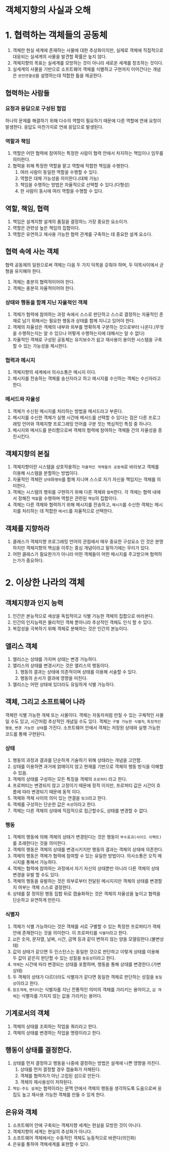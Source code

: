 # 객체지향의 사실과 오해

# 1. 협력하는 객체들의 공동체
1. 객체란 현실 세계에 존재하는 사물에 대한 추상화이지만, 실제로 객체에 직접적으로 대응되는 실세계의 사물을 발견할 확률은 높지 않다.
2. 객체지향의 목표는 실세계를 모방하는 것이 아니라 세로운 세계를 창조하는 것이다.
3. 실세계의 사물을 기반으로 소프트웨어 객체를 식별하고 구현까지 이어간다는 개념은 `완전연결성`을 설명하는데 적합한 틀을 제공한다.
## 협력하는 사람들
### 요청과 응답으로 구성된 협업
하나의 문제를 해결하기 위해 다수의 역할이 필요하기 때문에 다른 역할에 연쇄 요청이 발생한다. 응답도 마찬가지로 연쇄 응답으로 발생된다.
### 역할과 책임
1. 역할은 어떤 협력에 참여하는 특정한 사람이 협력 안에서 차지하는 책임이나 임무를 의미한다.
2. 협력을 위해 특정한 역할을 맡고 역할에 적합한 책임을 수행한다.
   1. 여러 사람이 동일한 역할을 수행할 수 있다.
   2. 역할은 대체 가능성을 의미한다.(대체 가능)
   3. 책임을 수행하는 방법은 자율적으로 선택할 수 있다.(다형성)
   4. 한 사람이 동시에 여러 역할을 수행할 수 있다.
## 역할, 책임, 협력
1. 책임은 설계지향 설계의 품질을 결정하느 가장 중요한 요소이가.
2. 역할은 관련성 높은 책임의 집합이다.
3. 역할은 유연하고 재사용 가능한 협력 관계를 구축하는 데 중요한 설계 요소다.
## 협력 속에 사는 객체
협력 공동체의 일원으로써 객체는 다음 두 가지 덕목을 갖춰야 하며, 두 덕목사이에서 균형을 유지해야 한다.
1. 객체는 충분히 협력적이어야 한다.
2. 객체는 충분히 자율적이어야 한다.
### 상태와 행동을 함께 지닌 자율적인 객체
1. 객체가 협력에 참여하는 과정 속에서 스스로 판단하고 스스로 결정하는 자율적인 존재로 남기 위해서는 필요한 행동과 상태를 함께 지니고 있어야 한다.
2. 객체의 자율성은 객체의 내부와 외부를 명확하게 구분하는 것으로부터 나온다.(무엇을 수행하는지는 알 수 있으나 어떻게 수행하는지에 대해서는 알 수 없다)
3. 자율적인 객체로 구성된 공동체는 유지보수가 쉽고 재사용이 용이한 시스템을 구축할 수 있는 가능성을 제시한다.
### 협력과 메시지
1. 객체지향의 세계에서 의사소통은 메시지 이다.
2. 메시지를 전송하는 객체를 송신자라고 하고 메시지를 수신하는 객체는 수신자라고 한다.
### 메서드와 자율성
1. 객체가 수신된 메시지를 처리하는 방법을 메서드라고 부른다.
2. 메시지를 수신한 객체가 실행 시간에 메서드를 선택할 수 있다는 점은 다른 프로그래밍 언어와 객체지향 프로그래밍 언어를 구분 짓는 핵심적인 특징 중 하나다.
3. 메시지와 메서드를 분리함으로써 객체의 협력에 참여하는 객체들 간의 자율성을 증진시킨다.
## 객체지향의 본질
1. 객체지향이란 시스템을 상호작용하는 `자율적인 객체들의 공동체`로 바라보고 객체를 이용해 시스템을 분할하는 방법이다.
2. 자율적인 객체란 `상태`와`행위`를 함께 지니며 스스로 자기 자신을 책임지는 객체를 의미한다.
3. 객체는 시스템의 행위를 구현하기 위해 다른 객체와 `협력`한다. 각 객체는 협력 내에서 정해진 `역할`을 수행하며 역할은 관련된 `책임`의 집합이다.
4. 객체는 다른 객체와 협력하기 위해 메시지를 전송하고, `메시지`를 수신한 객체는 메시지를 처리하는 데 적합한 `메서드`를 자율적으로 선택한다.
## 객체를 지향하라
1. 클래스가 객체지향 프로그래밍 언어의 관점에서 매우 중요한 구성요소 인 것은 분명하지만 객체지향의 핵심을 이루는 중심 개념이라고 말하기에는 무리가 있다.
2. 어떤 클래스가 필요한가가 아니라 어떤 객체들이 어떤 메시지를 주고받으며 협력하는가가 중요하다.

# 2. 이상한 나라의 객체
## 객체지향과 인지 능력
1. 인간은 본능적으로 세상을 독립적이고 식별 가능한 객체의 집합으로 바라본다.
2. 인간의 인지능력은 물리적인 객체 뿐아니라 추상적인 객체도 인식 할 수 있다.
3. 복잡성을 극복하기 위해 객체로 분해하는 것은 인간의 본능이다.
## 앨리스 객체
1. 앨리스는 상태를 가지며 상태는 변경 가능하다.
2. 앨리스의 상태를 변경시키는 것은 앨리스의 행동이다.
   1. 행동의 결과는 상태에 의존적이며 상태를 이용해 서술할 수 있다.
   2. 행동의 순서가 결과에 영향을 미친다.
3. 앨리스는 어떤 상태에 있더라도 유일하게 식별 가능하다.
## 객체, 그리고 소프트웨어 나라
객체란 식별 가능한 개체 또는 사물이다. 객체는 자동차처럼 만질 수 있는 구체적인 사물일 수도 있고, 시간처럼 추상적인 개념일 수도 있다.
객체는 `구별 가능한 식별자`, `특징적인 행동`, `변경 가능한 상태`를 가진다. 소프트웨어 안에서 객체는 저장된 상태와 실행 가능한 코드를 통해 구현된다.
### 상태
1. 행동의 과정과 결과를 단순하게 기술하기 위해 상태라는 개념을 고안함.
2. 상태를 이용하면 과거에 얽매이지 않고 현재를 기반으로 객체의 행동 방식을 이해할 수 있음.
3. 객체의 상태를 구성하는 모든 특징을 객체의 `프로퍼티` 라고 한다.
4. 프로퍼티는 변경되지 않고 고정이기 때문에 정적 이지만, 프로퍼티 값은 시간이 흐름에 따라 변경되기 때문에 동적 이다.
5. 객체와 객체 사이의 의미 있는 연결을 `링크`라고 한다.
6. 객체를 구성하는 단순한 값은 `속성`이라고 한다.
7. 객체는 다른 객체의 상태에 직접적으로 접근할수도, 상태를 변경할 수 없다.
### 행동
1. 객체의 행동에 의해 객체의 상태가 변경된다는 것은 행동이 `부수효과(사이드 이펙트)`를 초래한다는 것을 의미한다.
2. 객체의 행동은 객체의 상태를 변경시키지만 행동의 결과는 객체의 상태에 의존한다.
3. 객체의 행동은 객체가 협력에 참여할 수 있는 유일한 방법이다. 의사소통은 오직 메시지를 통해서 가능하다.
4. 객체는 협력에 참여하는 과정에서 자기 자신의 상태뿐만 아니라 다른 객체의 상태 변경을 유발 할 수도 있다.
5. 객체의 행동을 유발하는 것은 외부로부터 전달된 메시지지만 객체의 상태를 변경할지 여부는 객체 스스로 결정한다.
6. 상태를 잘 정의된 행동 집합 뒤로 캡슐화하는 것은 객체의 자율성을 높이고 협력을 단순하고 유연하게 만든다.
### 식별자
1. 객체가 식별 가능하다는 것은 객체를 서로 구별할 수 있는 특정한 프로퍼티가 객체 안에 존재한다는 것을 의미한다. 이 프로퍼티를 `식별자`라고 한다.
2. `값`은 숫자, 문자열, 날짜, 시간, 금액 등과 같이 변하지 않는 양을 모델링한다.(불변상태)
3. 값의 상태가 같으면 두 인스턴스는 동일한 것으로 판단하고 이렇게 상태를 이용해 두 값이 같은지 판단할 수 있는 성질을 `동등성`이라고 한다.
4. `객체`는 시간에 따라 변경되는 상태를 포함하며, 행동을 통해 상태를 변경한다.(가변상태)
5. 두 객체의 상태가 다르더라도 식별자가 같다면 동일한 객체로 판단하는 성질을 `동일성`이라고 한다.
6. `참조객체`, `엔티티`는 식별자를 지닌 전통적인 의미의 객체를 가리키는 용어이고, `값 객체`는 식별자를 가지지 않는 값을 가리키는 용어다.
## 기계로서의 객체
1. 객체의 상태를 조회하는 작업을 쿼리라고 한다.
2. 객체의 상태를 변경하는 작업을 명령이라고 한다.
## 행동이 상태를 결정한다.
1. 상태를 먼저 결정하고 행동을 나중에 결정하는 방법은 설계에 나쁜 영향을 끼친다.
   1. 상태를 먼저 결정할 경우 캡슐화가 저해된다.
   2. 객체를 협력자가 아닌 고립된 섬으로 만든다.
   3. 객체의 재사용성이 저하된다.
2. `책임-주도 설계`는 협력이라는 문맥 안에서 객체의 행동을 생각하도록 도움으로써 응집도 높고 재사용 가능한 객체를 만들 수 있게 한다.
## 은유와 객체
1. 소프트웨어 안에 구축되는 객체지향 세계는 현실을 모방한 것이 아니다.
2. 객체지향의 세계는 현실의 추상화가 아니다.
3. 소프트웨어 객체에서는 수동적인 객체도 능동적으로 바뀐다(의인화)
4. 은유를 통하여 객체세계를 표현할 수 있다.